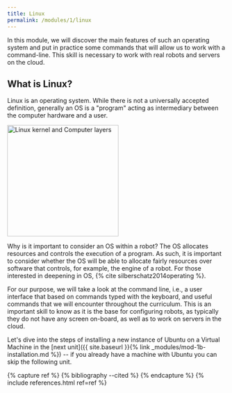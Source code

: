 ```yaml
---
title: Linux
permalink: /modules/1/linux
---
```


In this module, we will discover the main features of such an operating system and put in practice some commands that will allow us to work with a command-line. This skill is necessary to work with real robots and servers on the cloud.


## What is Linux?
Linux is an operating system. While there is not a universally accepted definition, generally an OS is a "program" acting as intermediary between the computer hardware and a user. 

<a title="mlibre / CC0" href="https://commons.wikimedia.org/wiki/File:Linux_kernel_and_Computer_layers.png"><img width="256" alt="Linux kernel and Computer layers" src="https://upload.wikimedia.org/wikipedia/commons/thumb/9/9f/Linux_kernel_and_Computer_layers.png/512px-Linux_kernel_and_Computer_layers.png"></a>


Why is it important to consider an OS within a robot? The OS allocates resources and controls the execution of a program. As such, it is important to consider whether the OS will be able to allocate fairly resources over software that controls, for example, the engine of a robot. For those interested in deepening in OS, {% cite silberschatz2014operating %}.

For our purpose, we will take a look at the command line, i.e., a user interface that based on commands typed with the keyboard, and useful commands that we will encounter throughout the curriculum. This is an important skill to know as it is the base for configuring robots, as typically they do not have any screen on-board, as well as to work on servers in the cloud.

Let's dive into the steps of installing a new instance of Ubuntu on a Virtual Machine in the [next unit]({{ site.baseurl }}{% link _modules/mod-1b-installation.md %}) -- if you already have a machine with Ubuntu you can skip the following unit.


{% capture ref %}
{% bibliography --cited %}
{% endcapture %}
{% include references.html ref=ref %}

